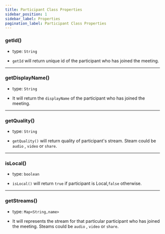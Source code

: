 ```yaml
---
title: Participant Class Properties
sidebar_position: 1
sidebar_label: Properties
pagination_label: Participant Class Properties
---
```


<div class="sdk-api-ref-only-h4">

### getId()

- type: `String`

- `getId` will return unique id of the participant who has joined the meeting.

---

### getDisplayName()

- type: `String`

- It will return the `displayName` of the participant who has joined the meeting.

---

### getQuality()

- type: `String`

- `getQuality()` will return quality of participant's stream. Steam could be `audio` , `video` or `share`.

---

### isLocal()

- type: `boolean`

- `isLocal()` will return `true` if participant is Local,`false` otherwise.

---

### getStreams()

- type: `Map<String,name>`

- It will represents the stream for that particular participant who has joined the meeting. Steams could be `audio` , `video` or `share`.

</div>
